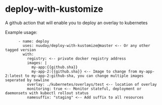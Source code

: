 # deploy-with-kustomize
A github action that will enable you to deploy an overlay to kubernetes

Example usage:

```
      - name: deploy
        uses: nuuday/deploy-with-kustomize@master <-- Or any other tagged version
        with:
          registry: <-- private docker registry address
          images: |
            my-app:{{github.sha}}
            my-app-2:{{github.sha}} <-- Image to change from my-app-2:latest to my-app-2:github-sha, you can change multiple images seperated by newline
          overlay: ./kubernetes/overlays/test <-- location of overlay
          monitoring: true <-- Monitor stateful, deployment or daemonsets with kubectl rollout status
          namesuffix: "staging" <-- Add suffix to all resources
```

